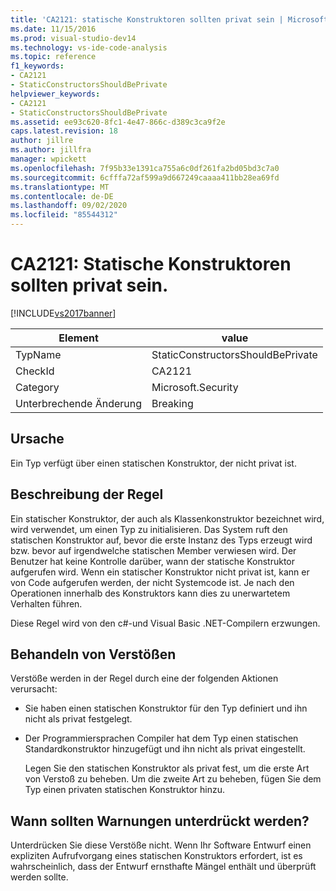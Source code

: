```yaml
---
title: 'CA2121: statische Konstruktoren sollten privat sein | Microsoft-Dokumentation'
ms.date: 11/15/2016
ms.prod: visual-studio-dev14
ms.technology: vs-ide-code-analysis
ms.topic: reference
f1_keywords:
- CA2121
- StaticConstructorsShouldBePrivate
helpviewer_keywords:
- CA2121
- StaticConstructorsShouldBePrivate
ms.assetid: ee93c620-8fc1-4e47-866c-d389c3ca9f2e
caps.latest.revision: 18
author: jillre
ms.author: jillfra
manager: wpickett
ms.openlocfilehash: 7f95b33e1391ca755a6c0df261fa2bd05bd3c7a0
ms.sourcegitcommit: 6cfffa72af599a9d667249caaaa411bb28ea69fd
ms.translationtype: MT
ms.contentlocale: de-DE
ms.lasthandoff: 09/02/2020
ms.locfileid: "85544312"
---
```

# <a name="ca2121-static-constructors-should-be-private"></a>CA2121: Statische Konstruktoren sollten privat sein.
[!INCLUDE[vs2017banner](../includes/vs2017banner.md)]

|Element|value|
|-|-|
|TypName|StaticConstructorsShouldBePrivate|
|CheckId|CA2121|
|Category|Microsoft.Security|
|Unterbrechende Änderung|Breaking|

## <a name="cause"></a>Ursache
 Ein Typ verfügt über einen statischen Konstruktor, der nicht privat ist.

## <a name="rule-description"></a>Beschreibung der Regel
 Ein statischer Konstruktor, der auch als Klassenkonstruktor bezeichnet wird, wird verwendet, um einen Typ zu initialisieren. Das System ruft den statischen Konstruktor auf, bevor die erste Instanz des Typs erzeugt wird bzw. bevor auf irgendwelche statischen Member verwiesen wird. Der Benutzer hat keine Kontrolle darüber, wann der statische Konstruktor aufgerufen wird. Wenn ein statischer Konstruktor nicht privat ist, kann er von Code aufgerufen werden, der nicht Systemcode ist. Je nach den Operationen innerhalb des Konstruktors kann dies zu unerwartetem Verhalten führen.

 Diese Regel wird von den c#-und Visual Basic .NET-Compilern erzwungen.

## <a name="how-to-fix-violations"></a>Behandeln von Verstößen
 Verstöße werden in der Regel durch eine der folgenden Aktionen verursacht:

- Sie haben einen statischen Konstruktor für den Typ definiert und ihn nicht als privat festgelegt.

- Der Programmiersprachen Compiler hat dem Typ einen statischen Standardkonstruktor hinzugefügt und ihn nicht als privat eingestellt.

  Legen Sie den statischen Konstruktor als privat fest, um die erste Art von Verstoß zu beheben. Um die zweite Art zu beheben, fügen Sie dem Typ einen privaten statischen Konstruktor hinzu.

## <a name="when-to-suppress-warnings"></a>Wann sollten Warnungen unterdrückt werden?
 Unterdrücken Sie diese Verstöße nicht. Wenn Ihr Software Entwurf einen expliziten Aufrufvorgang eines statischen Konstruktors erfordert, ist es wahrscheinlich, dass der Entwurf ernsthafte Mängel enthält und überprüft werden sollte.
